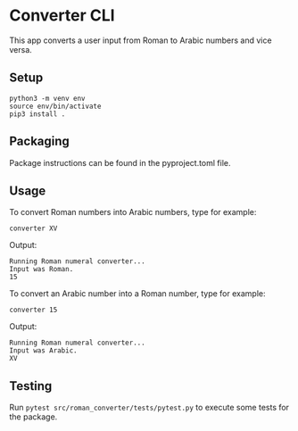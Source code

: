 # Converter CLI

This app converts a user input from Roman to Arabic numbers and vice versa.

## Setup

```
python3 -m venv env
source env/bin/activate
pip3 install .
```

## Packaging 

Package instructions can be found in the pyproject.toml file.

## Usage

To convert Roman numbers into Arabic numbers, type for example: 

```
converter XV
```

Output:

```
Running Roman numeral converter...
Input was Roman.
15
```

To convert an Arabic number into a Roman number, type for example: 

```
converter 15
```

Output:

```
Running Roman numeral converter...
Input was Arabic.
XV
```

## Testing
Run `pytest src/roman_converter/tests/pytest.py` to execute some tests for the package. 
